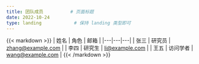 ```yaml
---
title: 团队成员          # 页面标题
date: 2022-10-24
type: landing            # 保持 landing 类型即可
---
```


<!-- 用 markdown 区块手写一张人员表格 -->
{{< markdown >}}
| 姓名 | 角色 | 邮箱 |
|---|---|---|
| 张三 | 研究员 | zhang@example.com |
| 李四 | 研究生 | li@example.com |
| 王五 | 访问学者 | wang@example.com |
{{< /markdown >}}